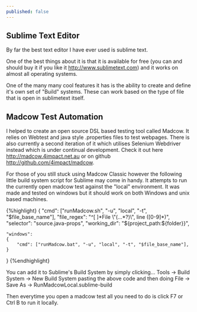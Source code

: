 ```yaml
---
published: false
---
```


## Sublime Text Editor
By far the best text editor I have ever used is sublime text. 

One of the best things about it is that it is available for free (you can and should buy it if you like it http://www.sublimetext.com) and it works on almost all operating systems. 

One of the many many cool features it has is the ability to create and define it's own set of "Build" systems. These can work based on the type of file that is open in sublimetext itself.  

## Madcow Test Automation
I helped to create an open source DSL based testing tool called Madcow. It relies on Webtest and java style .properties files to test webpages. There is also currently a second iteration of it which utilises Selenium Webdriver instead which is under continual development. Check it out here http://madcow.4impact.net.au or on github http://github.com/4impact/madcow. 

For those of you still stuck using Madcow Classic however the following little build system script for Sublime may come in handy. It attempts to run the currently open madcow test against the "local" environment. It was made and tested on windows but it should work on both Windows and unix based machines. 

{%highlight}
{
    "cmd": ["runMadcow.sh", "-u", "local", "-t", "$file_base_name"],
    "file_regex": "^[ ]*File \"(...*?)\", line ([0-9]*)",
    "selector": "source.java-props",
    "working_dir": "${project_path:${folder}}",

    "windows":
    {
		"cmd": ["runMadcow.bat", "-u", "local", "-t", "$file_base_name"],
    }
}
{%endhighlight}

You can add it to Sublime's Build System by simply clicking... 
Tools -> Build System -> New Build System 
pasting the above code and then doing 
File -> Save As -> RunMadcowLocal.sublime-build

Then everytime you open a madcow test all you need to do is click F7 or Ctrl B to run it locally. 